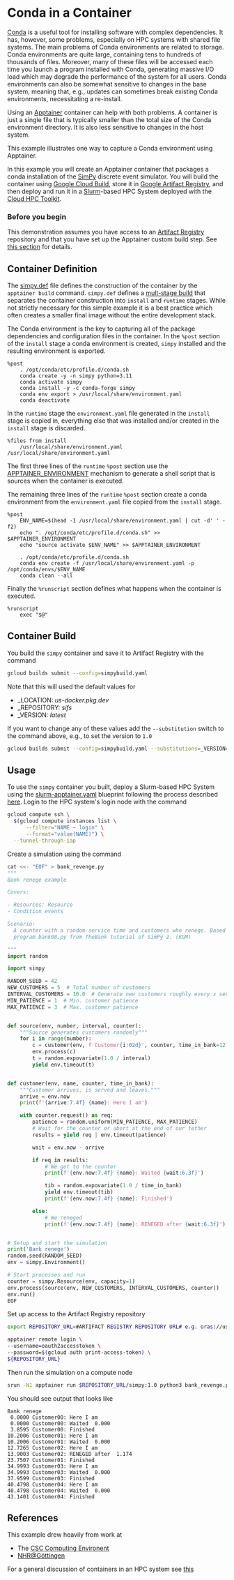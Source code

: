 # Conda in a Container

[Conda](https://docs.conda.io/en/latest/) is a useful tool for installing software with complex dependencies. It has, however, some problems, especially on HPC systems with shared file systems. The main problems of Conda environments are related to storage. Conda environments are quite large, containing tens to hundreds of thousands of files. Moreover, many of these files will be accessed each time you launch a program installed with Conda, generating massive I/O load which may degrade the performance of the system for all users. Conda environments can also be somewhat sensitive to changes in the base system, meaning that, e.g., updates can sometimes break existing Conda environments, necessitating a re-install.

Using an [Apptainer](https://apptainer.org/) container can help with both problems. A container is just a single file that is typically smaller than the total size of the Conda environment directory. It is also less sensitive to changes in the host system.

This example illustrates one way to capture a Conda environment using Apptainer.

In this example you will create an Apptainer container that packages a conda installation of the [SimPy](https://simpy.readthedocs.io/en/latest/) discrete event simulator. You will build the container using [Google Cloud Build](https://cloud.google.com/build?hl=en), store it in [Google Artifact Registry](https://cloud.google.com/artifact-registry), and then deploy and run it in a [Slurm](https://slurm.schedmd.com/documentation.html)-based HPC System deployed with the [Cloud HPC Toolkit](https://cloud.google.com/hpc-toolkit/docs/overview).

### Before you begin
This demonstration assumes you have access to an [Artifact Registry](https://cloud.google.com/artifact-registry) repository and that you have set up the Apptainer custom build step. See [this section](../../../README.md#before-you-begin) for details.

## Container Definition

The [simpy.def](./simpy.def) file defines the construction of the container by the `apptainer build` command. `simpy.def` defines a [mult-stage build](https://apptainer.org/docs/user/latest/definition_files.html#multi-stage-builds) that separates the container construction into `install` and `runtime` stages. While not strictly necessary for this simple example it is a best practice which often creates a smaller final image without the entire development stack.

The Conda environment is the key to capturing all of the package dependencies and configuration files in the container. In the `%post` section of the `install` stage a conda environment is created, `simpy` installed and the resulting environment is exported.

```
%post
    . /opt/conda/etc/profile.d/conda.sh
    conda create -y -n simpy python=3.11
    conda activate simpy
    conda install -y -c conda-forge simpy
    conda env export > /usr/local/share/environment.yaml
    conda deactivate
```

In the `runtime` stage the `environment.yaml` file generated in the `install` stage is copied in, everything else that was installed and/or created in the `install` stage is discarded.

```
%files from install
    /usr/local/share/environment.yaml /usr/local/share/environment.yaml
```

The first three lines of the `runtime` `%post` section use the [APPTAINER_ENVIRONMENT](https://apptainer.org/docs/user/latest/environment_and_metadata.html#build-time-variables-in-post) mechanism to generate a shell script that is sources when the container is executed. 

The remaining three lines of the `runtime` `%post` section create a conda environment from the `environment.yaml` file copied from the `install` stage.

```
%post
    ENV_NAME=$(head -1 /usr/local/share/environment.yaml | cut -d' ' -f2)
    echo ". /opt/conda/etc/profile.d/conda.sh" >> $APPTAINER_ENVIRONMENT
    echo "source activate $ENV_NAME" >> $APPTAINER_ENVIRONMENT

    . /opt/conda/etc/profile.d/conda.sh
    conda env create -f /usr/local/share/environment.yaml -p /opt/conda/envs/$ENV_NAME
    conda clean --all
```

Finally the `%runscript` section defines what happens when the container is executed.

```
%runscript
    exec "$@"
```
## Container Build

You build the `simpy` container and save it to Artifact Registry with the command

```bash
gcloud builds submit --config=simpybuild.yaml
```

Note that this will used the default values for
- _LOCATION: _*us-docker.pkg.dev*_
- _REPOSITORY: _*sifs*_
- _VERSION: _*latest*_

If you want to change any of these values add the `--substitution` switch to the command above, e.g., to set the version to `1.0`

```bash
gcloud builds submit --config=simpybuild.yaml --substitutions=_VERSION=1.0
```

## Usage

To use the `simpy` container you built, deploy a Slurm-based HPC System using the [slurm-apptainer.yaml](../../../cluster/slurm-apptainer.yaml) blueprint following the process described [here](../../../cluster/README.md). Login to the HPC system's login node with the command

```bash
gcloud compute ssh \
  $(gcloud compute instances list \
      --filter="NAME ~ login" \
      --format="value(NAME)") \
  --tunnel-through-iap
```

Create a simulation using the command

```python
cat <<- "EOF" > bank_revenge.py
"""
Bank renege example

Covers:

- Resources: Resource
- Condition events

Scenario:
  A counter with a random service time and customers who renege. Based on the
  program bank08.py from TheBank tutorial of SimPy 2. (KGM)

"""
import random

import simpy

RANDOM_SEED = 42
NEW_CUSTOMERS = 5  # Total number of customers
INTERVAL_CUSTOMERS = 10.0  # Generate new customers roughly every x seconds
MIN_PATIENCE = 1  # Min. customer patience
MAX_PATIENCE = 3  # Max. customer patience


def source(env, number, interval, counter):
    """Source generates customers randomly"""
    for i in range(number):
        c = customer(env, f'Customer{i:02d}', counter, time_in_bank=12.0)
        env.process(c)
        t = random.expovariate(1.0 / interval)
        yield env.timeout(t)


def customer(env, name, counter, time_in_bank):
    """Customer arrives, is served and leaves."""
    arrive = env.now
    print(f'{arrive:7.4f} {name}: Here I am')

    with counter.request() as req:
        patience = random.uniform(MIN_PATIENCE, MAX_PATIENCE)
        # Wait for the counter or abort at the end of our tether
        results = yield req | env.timeout(patience)

        wait = env.now - arrive

        if req in results:
            # We got to the counter
            print(f'{env.now:7.4f} {name}: Waited {wait:6.3f}')

            tib = random.expovariate(1.0 / time_in_bank)
            yield env.timeout(tib)
            print(f'{env.now:7.4f} {name}: Finished')

        else:
            # We reneged
            print(f'{env.now:7.4f} {name}: RENEGED after {wait:6.3f}')


# Setup and start the simulation
print('Bank renege')
random.seed(RANDOM_SEED)
env = simpy.Environment()

# Start processes and run
counter = simpy.Resource(env, capacity=1)
env.process(source(env, NEW_CUSTOMERS, INTERVAL_CUSTOMERS, counter))
env.run()
EOF
```

Set up access to the Artifact Registry repository

```bash
export REPOSITORY_URL=#ARTIFACT REGISTRY REPOSITORY URL# e.g. oras://us-docker.pkg.dev/myproject/sifs
```

```bash
apptainer remote login \
--username=oauth2accesstoken \
--password=$(gcloud auth print-access-token) \ 
${REPOSITORY_URL}
```

Then run the simulation on a compute node

```bash
srun -N1 apptainer run $REPOSITORY_URL/simpy:1.0 python3 bank_revenge.py
```

You should see output that looks like

```
Bank renege
 0.0000 Customer00: Here I am
 0.0000 Customer00: Waited  0.000
 3.8595 Customer00: Finished
10.2006 Customer01: Here I am
10.2006 Customer01: Waited  0.000
12.7265 Customer02: Here I am
13.9003 Customer02: RENEGED after  1.174
23.7507 Customer01: Finished
34.9993 Customer03: Here I am
34.9993 Customer03: Waited  0.000
37.9599 Customer03: Finished
40.4798 Customer04: Here I am
40.4798 Customer04: Waited  0.000
43.1401 Customer04: Finished
```

## References

This example drew heavily from work at
- The [CSC Computing Environent](https://csc-training.github.io/csc-env-eff/hands-on/singularity/singularity_extra_replicating-conda.html)
- [NHR@Göttingen](https://gitlab-ce.gwdg.de/hpc-team-public/science-domains-blog/-/blob/main/20230907_python-apptainer.md)

For a general discussion of containers in an HPC system see [this](https://github.com/dirkpetersen/hpc-containers#why-this-article-)
